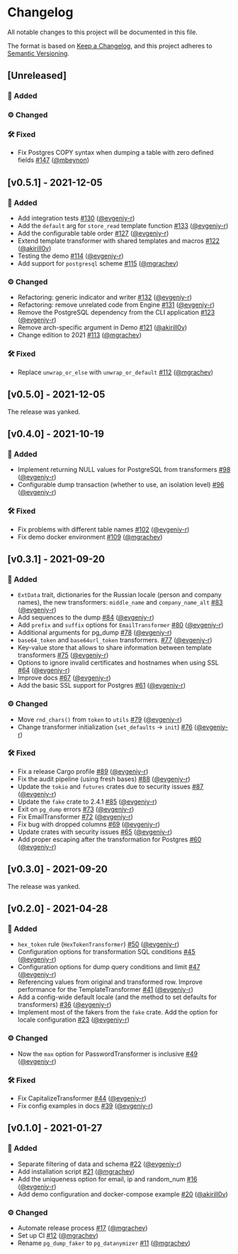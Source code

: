# Changelog
All notable changes to this project will be documented in this file.

The format is based on [Keep a Changelog](https://keepachangelog.com/en/1.0.0),
and this project adheres to [Semantic Versioning](https://semver.org/spec/v2.0.0.html).

## [Unreleased]
### 🚀 Added

### ⚙️ Changed

### 🛠 Fixed
- Fix Postgres COPY syntax when dumping a table with zero defined fields [#147](https://github.com/datanymizer/datanymizer/pull/147)  ([@mbeynon](https://github.com/mbeynon))

## [v0.5.1] - 2021-12-05
### 🚀 Added
- Add integration tests [#130](https://github.com/datanymizer/datanymizer/pull/130)
  ([@evgeniy-r](https://github.com/evgeniy-r))
- Add the `default` arg for `store_read` template function [#133](https://github.com/datanymizer/datanymizer/pull/133)
  ([@evgeniy-r](https://github.com/evgeniy-r))
- Add the configurable table order [#127](https://github.com/datanymizer/datanymizer/pull/127)
  ([@evgeniy-r](https://github.com/evgeniy-r))
- Extend template transformer with shared templates and macros
  [#122](https://github.com/datanymizer/datanymizer/pull/122) ([@akirill0v](https://github.com/akirill0v))
- Testing the demo [#114](https://github.com/datanymizer/datanymizer/pull/114)
  ([@evgeniy-r](https://github.com/evgeniy-r))
- Add support for `postgresql` scheme [#115](https://github.com/datanymizer/datanymizer/pull/115)
  ([@mgrachev](https://github.com/mgrachev))

### ⚙️ Changed
- Refactoring: generic indicator and writer [#132](https://github.com/datanymizer/datanymizer/pull/132)
  ([@evgeniy-r](https://github.com/evgeniy-r))
- Refactoring: remove unrelated code from Engine [#131](https://github.com/datanymizer/datanymizer/pull/131)
  ([@evgeniy-r](https://github.com/evgeniy-r))
- Remove the PostgreSQL dependency from the CLI application [#123](https://github.com/datanymizer/datanymizer/pull/123)
  ([@evgeniy-r](https://github.com/evgeniy-r))
- Remove arch-specific argument in Demo [#121](https://github.com/datanymizer/datanymizer/pull/121)
  ([@akirill0v](https://github.com/akirill0v))
- Change edition to 2021 [#113](https://github.com/datanymizer/datanymizer/pull/113)
  ([@mgrachev](https://github.com/mgrachev))

### 🛠 Fixed
- Replace `unwrap_or_else` with `unwrap_or_default` [#112](https://github.com/datanymizer/datanymizer/pull/112)
  ([@mgrachev](https://github.com/mgrachev))

## [v0.5.0] - 2021-12-05

The release was yanked.

## [v0.4.0] - 2021-10-19
### 🚀 Added
- Implement returning NULL values for PostgreSQL from transformers
  [#98](https://github.com/datanymizer/datanymizer/pull/98) ([@evgeniy-r](https://github.com/evgeniy-r))
- Configurable dump transaction (whether to use, an isolation level)
  [#96](https://github.com/datanymizer/datanymizer/pull/96) ([@evgeniy-r](https://github.com/evgeniy-r))

### 🛠 Fixed
- Fix problems with different table names [#102](https://github.com/datanymizer/datanymizer/pull/102)
  ([@evgeniy-r](https://github.com/evgeniy-r))
- Fix demo docker environment [#109](https://github.com/datanymizer/datanymizer/pull/109)
  ([@mgrachev](https://github.com/mgrachev))

## [v0.3.1] - 2021-09-20
### 🚀 Added
- `ExtData` trait, dictionaries for the Russian locale (person and company names), the new transformers: `middle_name`
  and `company_name_alt` [#83](https://github.com/datanymizer/datanymizer/pull/83)
  ([@evgeniy-r](https://github.com/evgeniy-r))
- Add sequences to the dump [#84](https://github.com/datanymizer/datanymizer/pull/84)
  ([@evgeniy-r](https://github.com/evgeniy-r)) 
- Add `prefix` and `suffix` options for `EmailTransformer` [#80](https://github.com/datanymizer/datanymizer/pull/80)
  ([@evgeniy-r](https://github.com/evgeniy-r)) 
- Additional arguments for pg_dump [#78](https://github.com/datanymizer/datanymizer/pull/78)
  ([@evgeniy-r](https://github.com/evgeniy-r))
- `base64_token` and `base64url_token` transformers. [#77](https://github.com/datanymizer/datanymizer/pull/77)
  ([@evgeniy-r](https://github.com/evgeniy-r))
- Key-value store that allows to share information between template transformers
  [#75](https://github.com/datanymizer/datanymizer/pull/75) ([@evgeniy-r](https://github.com/evgeniy-r))
- Options to ignore invalid certificates and hostnames when using SSL
  [#64](https://github.com/datanymizer/datanymizer/pull/64) ([@evgeniy-r](https://github.com/evgeniy-r))
- Improve docs [#67](https://github.com/datanymizer/datanymizer/pull/67) ([@evgeniy-r](https://github.com/evgeniy-r))
- Add the basic SSL support for Postgres [#61](https://github.com/datanymizer/datanymizer/pull/61)
  ([@evgeniy-r](https://github.com/evgeniy-r))

### ⚙️ Changed
- Move `rnd_chars()` from `token` to `utils` [#79](https://github.com/datanymizer/datanymizer/pull/79)
  ([@evgeniy-r](https://github.com/evgeniy-r))
- Change transformer initialization (`set_defaults` -> `init`) [#76](https://github.com/datanymizer/datanymizer/pull/76)
  ([@evgeniy-r](https://github.com/evgeniy-r))

### 🛠 Fixed
- Fix a release Cargo profile [#89](https://github.com/datanymizer/datanymizer/pull/89)
  ([@evgeniy-r](https://github.com/evgeniy-r))
- Fix the audit pipeline (using fresh bases) [#88](https://github.com/datanymizer/datanymizer/pull/88)
  ([@evgeniy-r](https://github.com/evgeniy-r))
- Update the `tokio` and `futures` crates due to security issues
  [#87](https://github.com/datanymizer/datanymizer/pull/87) ([@evgeniy-r](https://github.com/evgeniy-r))
- Update the `fake` crate to 2.4.1 [#85](https://github.com/datanymizer/datanymizer/pull/85)
  ([@evgeniy-r](https://github.com/evgeniy-r))
- Exit on `pg_dump` errors [#73](https://github.com/datanymizer/datanymizer/pull/73)
  ([@evgeniy-r](https://github.com/evgeniy-r))
- Fix EmailTransformer [#72](https://github.com/datanymizer/datanymizer/pull/72)
  ([@evgeniy-r](https://github.com/evgeniy-r))
- Fix bug with dropped columns [#69](https://github.com/datanymizer/datanymizer/pull/69)
  ([@evgeniy-r](https://github.com/evgeniy-r))
- Update crates with security issues [#65](https://github.com/datanymizer/datanymizer/pull/65)
  ([@evgeniy-r](https://github.com/evgeniy-r))
- Add proper escaping after the transformation for Postgres [#60](https://github.com/datanymizer/datanymizer/pull/60)
  ([@evgeniy-r](https://github.com/evgeniy-r))

## [v0.3.0] - 2021-09-20

The release was yanked.

## [v0.2.0] - 2021-04-28
### 🚀 Added
- `hex_token` rule (`HexTokenTransformer`) [#50](https://github.com/datanymizer/datanymizer/pull/50)
  ([@evgeniy-r](https://github.com/evgeniy-r))
- Configuration options for transformation SQL conditions [#45](https://github.com/datanymizer/datanymizer/pull/45)
  ([@evgeniy-r](https://github.com/evgeniy-r))
- Configuration options for dump query conditions and limit [#47](https://github.com/datanymizer/datanymizer/pull/47)
  ([@evgeniy-r](https://github.com/evgeniy-r))
- Referencing values from original and transformed row. Improve performance for the TemplateTransformer
  [#41](https://github.com/datanymizer/datanymizer/pull/41) ([@evgeniy-r](https://github.com/evgeniy-r))
- Add a config-wide default locale (and the method to set defaults for transformers)
  [#36](https://github.com/datanymizer/datanymizer/pull/36) ([@evgeniy-r](https://github.com/evgeniy-r))
- Implement most of the fakers from the `fake` crate. Add the option for locale configuration
  [#23](https://github.com/datanymizer/datanymizer/pull/23) ([@evgeniy-r](https://github.com/evgeniy-r))

### ⚙️ Changed
- Now the `max` option for PasswordTransformer is inclusive [#49](https://github.com/datanymizer/datanymizer/pull/49)
  ([@evgeniy-r](https://github.com/evgeniy-r))

### 🛠 Fixed
- Fix CapitalizeTransformer
  [#44](https://github.com/datanymizer/datanymizer/pull/44) ([@evgeniy-r](https://github.com/evgeniy-r))
- Fix config examples in docs
  [#39](https://github.com/datanymizer/datanymizer/pull/39) ([@evgeniy-r](https://github.com/evgeniy-r))

## [v0.1.0] - 2021-01-27
### 🚀 Added
- Separate filtering of data and schema [#22](https://github.com/datanymizer/datanymizer/pull/22)
  ([@evgeniy-r](https://github.com/evgeniy-r))
- Add installation script [#21](https://github.com/datanymizer/datanymizer/pull/21) ([@mgrachev](https://github.com/mgrachev))
- Add the uniqueness option for email, ip and random_num [#16](https://github.com/datanymizer/datanymizer/pull/16)
  ([@evgeniy-r](https://github.com/evgeniy-r))
- Add demo configuration and docker-compose example [#20](https://github.com/datanymizer/datanymizer/pull/20) ([@akirill0v](https://github.com/akirill0v))

### ⚙️ Changed
- Automate release process [#17](https://github.com/datanymizer/datanymizer/pull/17) ([@mgrachev](https://github.com/mgrachev))
- Set up CI [#12](https://github.com/datanymizer/datanymizer/pull/12) ([@mgrachev](https://github.com/mgrachev))
- Rename `pg_dump_faker` to `pg_datanymizer` [#11](https://github.com/datanymizer/datanymizer/pull/11) ([@mgrachev](https://github.com/mgrachev))

